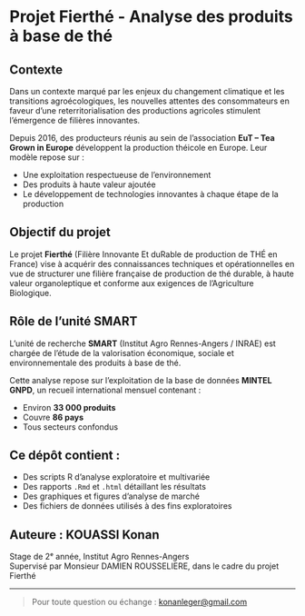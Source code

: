 #  Projet Fierthé - Analyse des produits à base de thé

## Contexte

Dans un contexte marqué par les enjeux du changement climatique et les transitions agroécologiques, les nouvelles attentes des consommateurs en faveur d’une reterritorialisation des productions agricoles stimulent l’émergence de filières innovantes.

Depuis 2016, des producteurs réunis au sein de l’association **EuT – Tea Grown in Europe** développent la production théicole en Europe. Leur modèle repose sur :
- Une exploitation respectueuse de l’environnement
- Des produits à haute valeur ajoutée
- Le développement de technologies innovantes à chaque étape de la production

## Objectif du projet

Le projet **Fierthé** (Filière Innovante Et duRable de production de THÉ en France) vise à acquérir des connaissances techniques et opérationnelles en vue de structurer une filière française de production de thé durable, à haute valeur organoleptique et conforme aux exigences de l’Agriculture Biologique.

##  Rôle de l’unité SMART

L’unité de recherche **SMART** (Institut Agro Rennes-Angers / INRAE) est chargée de l’étude de la valorisation économique, sociale et environnementale des produits à base de thé.

Cette analyse repose sur l’exploitation de la base de données **MINTEL GNPD**, un recueil international mensuel contenant :
- Environ **33 000 produits**
- Couvre **86 pays**
- Tous secteurs confondus

##  Ce dépôt contient :

- Des scripts R d’analyse exploratoire et multivariée
- Des rapports `.Rmd` et `.html` détaillant les résultats
- Des graphiques et figures d’analyse de marché
- Des fichiers de données utilisés à des fins exploratoires

## Auteure : KOUASSI Konan
Stage de 2ᵉ année, Institut Agro Rennes-Angers  
Supervisé par Monsieur DAMIEN ROUSSELIERE, dans le cadre du projet Fierthé

---

> Pour toute question ou échange : konanleger@gmail.com

